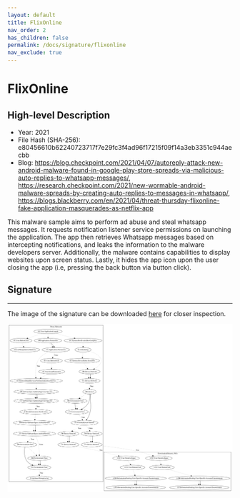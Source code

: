 ```yaml
---
layout: default
title: FlixOnline
nav_order: 2
has_children: false
permalink: /docs/signature/flixonline
nav_exclude: true
---
```


# FlixOnline

## High-level Description

* Year: 2021
* File Hash (SHA-256): e80456610b62240723717f7e29fc3f4ad96f17215f09f14a3eb3351c944aecbb
* Blog: https://blog.checkpoint.com/2021/04/07/autoreply-attack-new-android-malware-found-in-google-play-store-spreads-via-malicious-auto-replies-to-whatsapp-messages/, https://research.checkpoint.com/2021/new-wormable-android-malware-spreads-by-creating-auto-replies-to-messages-in-whatsapp/, https://blogs.blackberry.com/en/2021/04/threat-thursday-flixonline-fake-application-masquerades-as-netflix-app

This malware sample aims to perform ad abuse and steal whatsapp messages. It requests notification listener service permissions on launching the application. The app then retrieves Whatsapp messages based on intercepting notifications, and leaks the information to the malware developers server. Additionally, the malware contains capabilities to display websites upon screen status. Lastly, it hides the app icon upon the user closing the app (i.e, pressing the back button via button click).

## Signature
---

The image of the signature can be downloaded [here](../../img/signatures/FlixOnline.png) for closer inspection.

![](../../img/signatures/FlixOnline.png)